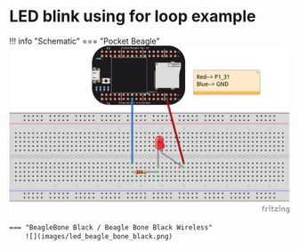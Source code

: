 # LED blink using for loop example

!!! info "Schematic"
    === "Pocket Beagle"
        ![](images/led_pocket_beagle.png)

    === "BeagleBone Black / Beagle Bone Black Wireless"
        ![](images/led_beagle_bone_black.png)